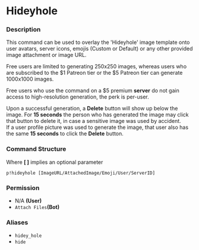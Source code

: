 # Hideyhole

### Description

This command can be used to overlay the 'Hideyhole' image template onto user avatars, server icons, emojis \(Custom or Default\) or any other provided image attachment or image URL.

Free users are limited to generating 250x250 images, whereas users who are subscribed to the $1 Patreon tier or the $5 Patreon tier can generate 1000x1000 images.  
  
Free users who use the command on a $5 premium **server** do not gain access to high-resolution generation, the perk is per-user.  
  
Upon a successful generation, a **Delete** button will show up below the image. For **15 seconds** the person who has generated the image may click that button to delete it, in case a sensitive image was used by accident.  
If a user profile picture was used to generate the image, that user also has the same **15 seconds** to click the **Delete** button.

### Command Structure

Where **\[ \]** implies an optional parameter

```text
p!hideyhole [ImageURL/AttachedImage/Emoji/User/ServerID]
```

### **Permission**

* N/A **\(User\)**
* `Attach Files`**\(Bot\)**

### Aliases

* `hidey_hole`
* `hide`


